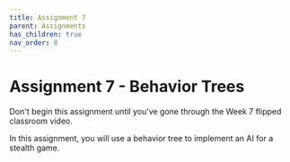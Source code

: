```yaml
---
title: Assignment 7
parent: Assignments
has_children: true
nav_order: 8
---
```


# Assignment 7 - Behavior Trees

Don't begin this assignment until you've gone through the Week 7 flipped classroom video.

In this assignment, you will use a behavior tree to implement an AI for a stealth game.
